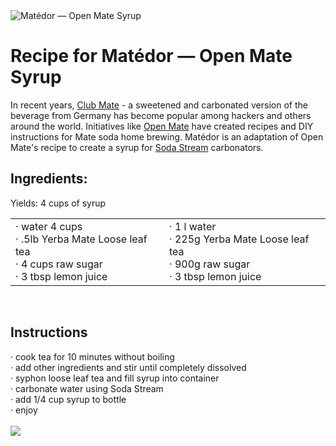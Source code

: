 <meta property="og:image" content="http://tobystereo.com/img/matedor_logo.png"/>
<img src="http://tobystereo.com/img/matedor_logo.png" alt="Matédor — Open Mate Syrup">

Recipe for Matédor — Open Mate Syrup
=======
In recent years, <a href="http://en.wikipedia.org/wiki/Club-Mate">Club Mate</a> - a sweetened and carbonated version of the beverage from Germany has become popular among hackers and others around the world.
Initiatives like <a href="http://www.hackpittsburgh.org/brewing-open-mate-soda">Open Mate</a> have created recipes and DIY instructions for Mate soda home brewing. Matédor is an adaptation of Open Mate's recipe to create a syrup for <a href="http://en.wikipedia.org/wiki/Sodastream">Soda Stream</a> carbonators.

<h2>Ingredients:</h2>
Yields: 4 cups of syrup<br/>
<table>
<tr>
<td>
· water 4 cups<br/>
· .5lb Yerba Mate Loose leaf tea<br/>
· 4 cups raw sugar<br/>
· 3 tbsp lemon juice<br/>
</td>
<td>
· 1 l water<br/>
· 225g Yerba Mate Loose leaf tea<br/>
· 900g raw sugar<br/>
· 3 tbsp lemon juice<br/>
</td>
</tr>
</table>
<br/>
<h2>Instructions</h2>
· cook tea for 10 minutes without boiling<br/>
· add other ingredients and stir until completely dissolved<br/>
· syphon loose leaf tea and fill syrup into container<br/>
· carbonate water using Soda Stream<br/>
· add 1/4 cup syrup to bottle<br/>
· enjoy<br/>
<br/>
<img src="http://distilleryimage11.s3.amazonaws.com/d6d99a5a00d511e28fe322000a1c8660_7.jpg"/>
